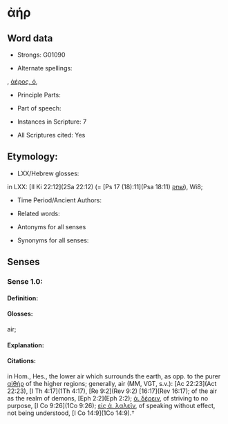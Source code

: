 # ἀήρ

<!-- Status: S2=NeedsEdits -->
<!-- Lexica used for edits:   -->

## Word data

* Strongs: G01090

* Alternate spellings:

, [ἀέρος, ὁ](), 

* Principle Parts: 


* Part of speech: 


* Instances in Scripture: 7

* All Scriptures cited: Yes

## Etymology: 


* LXX/Hebrew glosses: 

in LXX: [II Ki 22:12](2Sa 22:12) (= [Ps 17 (18):11](Psa 18:11) [שׁחק](//en-uhl/H7833)), Wi8;

* Time Period/Ancient Authors: 


* Related words: 

* Antonyms for all senses

* Synonyms for all senses: 


## Senses 


### Sense  1.0: 

#### Definition: 

#### Glosses: 

air; 

#### Explanation: 


#### Citations: 

in Hom., Hes., the lower air which surrounds the earth, as opp. to the purer [αἰθήρ]() of the higher regions; generally, air (MM, VGT, s.v.): [Ac 22:23](Act 22:23), [I Th 4:17](1Th 4:17), [Re 9:2](Rev 9:2) [16:17](Rev 16:17); of the air as the realm of demons, [Eph 2:2](Eph 2:2); [ἀ. δέρειν](), of striving to no purpose, [I Co 9:26](1Co 9:26); [εἰς ἀ. λαλεῖν](), of speaking without effect, not being understood, [I Co 14:9](1Co 14:9).†
